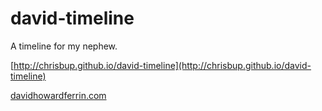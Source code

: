 # david-timeline
A timeline for my nephew.

[http://chrisbup.github.io/david-timeline](http://chrisbup.github.io/david-timeline)

[davidhowardferrin.com](davidhowardferrin.com)
